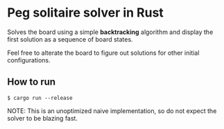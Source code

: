 # Peg solitaire solver in Rust

Solves the board using a simple **backtracking** algorithm and display the first solution as a sequence of board states.

Feel free to alterate the board to figure out solutions for other initial configurations.

## How to run

```
$ cargo run --release
```

NOTE: This is an unoptimized naive implementation, so do not expect the solver to be blazing fast.
